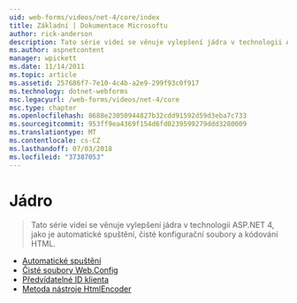 ```yaml
---
uid: web-forms/videos/net-4/core/index
title: Základní | Dokumentace Microsoftu
author: rick-anderson
description: Tato série videí se věnuje vylepšení jádra v technologii ASP.NET 4, jako je automatické spuštění, čisté konfigurační soubory a kódování HTML.
ms.author: aspnetcontent
manager: wpickett
ms.date: 11/14/2011
ms.topic: article
ms.assetid: 257686f7-7e10-4c4b-a2e9-299f93c0f917
ms.technology: dotnet-webforms
msc.legacyurl: /web-forms/videos/net-4/core
msc.type: chapter
ms.openlocfilehash: 8688e23050944827b32cdd91592d59d3eba7c733
ms.sourcegitcommit: 953ff9ea4369f154d6fd0239599279ddd3280009
ms.translationtype: MT
ms.contentlocale: cs-CZ
ms.lasthandoff: 07/03/2018
ms.locfileid: "37387053"
---
```

<a name="core"></a>Jádro
====================
> Tato série videí se věnuje vylepšení jádra v technologii ASP.NET 4, jako je automatické spuštění, čisté konfigurační soubory a kódování HTML.


- [Automatické spuštění](aspnet-4-quick-hit-auto-start.md)
- [Čisté soubory Web.Config](aspnet-4-quick-hit-clean-webconfig-files.md)
- [Předvídatelné ID klienta](aspnet-4-quick-hit-predictable-client-ids.md)
- [Metoda nástroje HtmlEncoder](aspnet-4-quick-hit-the-htmlencoder-utility-method.md)
